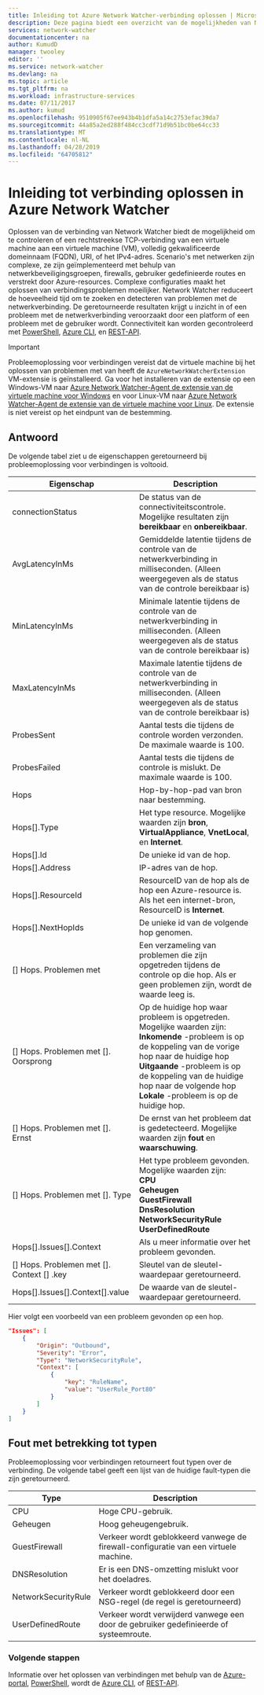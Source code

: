 ```yaml
---
title: Inleiding tot Azure Network Watcher-verbinding oplossen | Microsoft Docs
description: Deze pagina biedt een overzicht van de mogelijkheden van Network Watcher-verbinding-probleemoplossing
services: network-watcher
documentationcenter: na
author: KumudD
manager: twooley
editor: ''
ms.service: network-watcher
ms.devlang: na
ms.topic: article
ms.tgt_pltfrm: na
ms.workload: infrastructure-services
ms.date: 07/11/2017
ms.author: kumud
ms.openlocfilehash: 9510905f67ee943b4b1dfa5a14c2753efac39da7
ms.sourcegitcommit: 44a85a2ed288f484cc3cdf71d9b51bc0be64cc33
ms.translationtype: MT
ms.contentlocale: nl-NL
ms.lasthandoff: 04/28/2019
ms.locfileid: "64705812"
---
```

# <a name="introduction-to-connection-troubleshoot-in-azure-network-watcher"></a>Inleiding tot verbinding oplossen in Azure Network Watcher

Oplossen van de verbinding van Network Watcher biedt de mogelijkheid om te controleren of een rechtstreekse TCP-verbinding van een virtuele machine aan een virtuele machine (VM), volledig gekwalificeerde domeinnaam (FQDN), URI, of het IPv4-adres. Scenario's met netwerken zijn complexe, ze zijn geïmplementeerd met behulp van netwerkbeveiligingsgroepen, firewalls, gebruiker gedefinieerde routes en verstrekt door Azure-resources. Complexe configuraties maakt het oplossen van verbindingsproblemen moeilijker. Network Watcher reduceert de hoeveelheid tijd om te zoeken en detecteren van problemen met de netwerkverbinding. De geretourneerde resultaten krijgt u inzicht in of een probleem met de netwerkverbinding veroorzaakt door een platform of een probleem met de gebruiker wordt. Connectiviteit kan worden gecontroleerd met [PowerShell](network-watcher-connectivity-powershell.md), [Azure CLI](network-watcher-connectivity-cli.md), en [REST-API](network-watcher-connectivity-rest.md).

> [!IMPORTANT]
> Probleemoplossing voor verbindingen vereist dat de virtuele machine bij het oplossen van problemen met van heeft de `AzureNetworkWatcherExtension` VM-extensie is geïnstalleerd. Ga voor het installeren van de extensie op een Windows-VM naar [Azure Network Watcher-Agent de extensie van de virtuele machine voor Windows](../virtual-machines/windows/extensions-nwa.md?toc=%2fazure%2fnetwork-watcher%2ftoc.json) en voor Linux-VM naar [Azure Network Watcher-Agent de extensie van de virtuele machine voor Linux](../virtual-machines/linux/extensions-nwa.md?toc=%2fazure%2fnetwork-watcher%2ftoc.json). De extensie is niet vereist op het eindpunt van de bestemming.

## <a name="response"></a>Antwoord

De volgende tabel ziet u de eigenschappen geretourneerd bij probleemoplossing voor verbindingen is voltooid.

|Eigenschap  |Description  |
|---------|---------|
|connectionStatus     | De status van de connectiviteitscontrole. Mogelijke resultaten zijn **bereikbaar** en **onbereikbaar**.        |
|AvgLatencyInMs     | Gemiddelde latentie tijdens de controle van de netwerkverbinding in milliseconden. (Alleen weergegeven als de status van de controle bereikbaar is)        |
|MinLatencyInMs     | Minimale latentie tijdens de controle van de netwerkverbinding in milliseconden. (Alleen weergegeven als de status van de controle bereikbaar is)        |
|MaxLatencyInMs     | Maximale latentie tijdens de controle van de netwerkverbinding in milliseconden. (Alleen weergegeven als de status van de controle bereikbaar is)        |
|ProbesSent     | Aantal tests die tijdens de controle worden verzonden. De maximale waarde is 100.        |
|ProbesFailed     | Aantal tests die tijdens de controle is mislukt. De maximale waarde is 100.        |
|Hops     | Hop-by-hop-pad van bron naar bestemming.        |
|Hops[].Type     | Het type resource. Mogelijke waarden zijn **bron**, **VirtualAppliance**, **VnetLocal**, en **Internet**.        |
|Hops[].Id | De unieke id van de hop.|
|Hops[].Address | IP-adres van de hop.|
|Hops[].ResourceId | ResourceID van de hop als de hop een Azure-resource is. Als het een internet-bron, ResourceID is **Internet**. |
|Hops[].NextHopIds | De unieke id van de volgende hop genomen.|
|[] Hops. Problemen met | Een verzameling van problemen die zijn opgetreden tijdens de controle op die hop. Als er geen problemen zijn, wordt de waarde leeg is.|
|[] Hops. Problemen met []. Oorsprong | Op de huidige hop waar probleem is opgetreden. Mogelijke waarden zijn:<br/> **Inkomende** -probleem is op de koppeling van de vorige hop naar de huidige hop<br/>**Uitgaande** -probleem is op de koppeling van de huidige hop naar de volgende hop<br/>**Lokale** -probleem is op de huidige hop.|
|[] Hops. Problemen met []. Ernst | De ernst van het probleem dat is gedetecteerd. Mogelijke waarden zijn **fout** en **waarschuwing**. |
|[] Hops. Problemen met []. Type |Het type probleem gevonden. Mogelijke waarden zijn: <br/>**CPU**<br/>**Geheugen**<br/>**GuestFirewall**<br/>**DnsResolution**<br/>**NetworkSecurityRule**<br/>**UserDefinedRoute** |
|Hops[].Issues[].Context |Als u meer informatie over het probleem gevonden.|
|[] Hops. Problemen met []. Context [] .key |Sleutel van de sleutel-waardepaar geretourneerd.|
|Hops[].Issues[].Context[].value |De waarde van de sleutel-waardepaar geretourneerd.|

Hier volgt een voorbeeld van een probleem gevonden op een hop.

```json
"Issues": [
    {
        "Origin": "Outbound",
        "Severity": "Error",
        "Type": "NetworkSecurityRule",
        "Context": [
            {
                "key": "RuleName",
                "value": "UserRule_Port80"
            }
        ]
    }
]
```
## <a name="fault-types"></a>Fout met betrekking tot typen

Probleemoplossing voor verbindingen retourneert fout typen over de verbinding. De volgende tabel geeft een lijst van de huidige fault-typen die zijn geretourneerd.

|Type  |Description  |
|---------|---------|
|CPU     | Hoge CPU-gebruik.       |
|Geheugen     | Hoog geheugengebruik.       |
|GuestFirewall     | Verkeer wordt geblokkeerd vanwege de firewall-configuratie van een virtuele machine.        |
|DNSResolution     | Er is een DNS-omzetting mislukt voor het doeladres.        |
|NetworkSecurityRule    | Verkeer wordt geblokkeerd door een NSG-regel (de regel is geretourneerd)        |
|UserDefinedRoute|Verkeer wordt verwijderd vanwege een door de gebruiker gedefinieerde of systeemroute. |

### <a name="next-steps"></a>Volgende stappen

Informatie over het oplossen van verbindingen met behulp van de [Azure-portal](network-watcher-connectivity-portal.md), [PowerShell](network-watcher-connectivity-powershell.md), wordt de [Azure CLI](network-watcher-connectivity-cli.md), of [REST-API](network-watcher-connectivity-rest.md).
